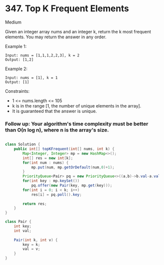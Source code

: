 # 347. Top K Frequent Elements
Medium

Given an integer array nums and an integer k, return the k most frequent elements. You may return the answer in any order.

 

Example 1:
```
Input: nums = [1,1,1,2,2,3], k = 2
Output: [1,2]
```
Example 2:
```
Input: nums = [1], k = 1
Output: [1]
 ```

Constraints:

- 1 <= nums.length <= 105
- k is in the range [1, the number of unique elements in the array].
- It is guaranteed that the answer is unique.
 

### Follow up: Your algorithm's time complexity must be better than O(n log n), where n is the array's size.
```java

class Solution {
    public int[] topKFrequent(int[] nums, int k) {
        Map<Integer, Integer> mp = new HashMap<>();
        int[] res = new int[k];
        for(int num : nums) {
            mp.put(num, mp.getOrDefault(num,0)+1);
        }
        PriorityQueue<Pair> pq = new PriorityQueue<>((a,b)->b.val-a.val);
        for(int key : mp.keySet())
            pq.offer(new Pair(key, mp.get(key)));
        for(int i = 0; i < k; i++)
            res[i] = pq.poll().key;
        
        return res;
    }
}

class Pair {
    int key;
    int val;
    
    Pair(int k, int v) {
        key = k;
        val = v;
    }
}
```
